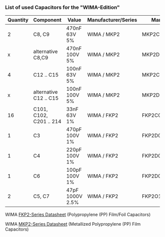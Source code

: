 ### List of used Capacitors for the "WIMA-Edition"  
  
  
Quantity | Component | Value | Manufacturer/Series | Manuf.-Type | Vendor | Vendor-Art.-No
-------- | -------- | -------- | -------- | -------- | -------- | --------
2 | C8, C9 | 470nF 63V 5%  | WIMA / MKP2 | MKP2C034701M00J   | ? | ?  
x | alternative C8,C9 | 470nF 100V 5%  | WIMA / MKP2 | MKP2D034701M00J | Mouser | 505-MKP2D034701MJSSD
4 | C12 .. C15 | 100nF 63V 5%  | WIMA / MKP2 | MKP2C031001F00J | Mouser | 505-MKP2C031001F00JS
x | alternative C12 .. C15 | 100nF 100V 5%  | WIMA / MKP2 | MKP2D031001F00J | Mouser | 505-MKP2D031001FJI00
16 | C101, C102, C201 .. 214 | 33nF 63V 1% | WIMA / FKP2 | FKP2C023301L00E | buerklin.com | 42D8428
1 | C3 | 470pF 100V 1% | WIMA / FKP2 | FKP2D004701D00E | buerklin.com | 42D8438
1 | C4 | 220pF 100V 1% | WIMA / FKP2 | FKP2D002201D00E | buerklin.com | 42D8434
1 | C6 | 100pF 100V 1% | WIMA / FKP2 | FKP2D001001D00E | buerklin.com | 42D8430
2 | C5, C7 | 47pF 1000V 2.5% | WIMA / FKP2 | FKP2O100471D00H | Mouser | 505-FKP2O10471D0HO0

WIMA [FKP2-Series Datasheet](https://github.com/analoghifi/capacitors/blob/main/audio%20and%20filter%20capacitors/docs/datasheets/kp/WIMA_FKP_2__NEW_ROHS__EN.pdf) (Polypropylene (PP) Film/Foil Capacitors)  

WIMA [MKP2-Series Datasheet](https://github.com/analoghifi/capacitors/blob/main/audio%20and%20filter%20capacitors/docs/datasheets/mkp/e_WIMA_MKP_2.pdf) (Metallized Polypropylene (PP) Film Capacitors)
